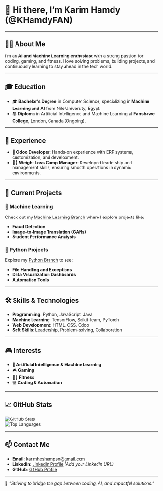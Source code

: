 # 👋 Hi there, I’m Karim Hamdy (@KHamdyFAN)  

---

## 🧑‍💻 **About Me**  
I’m an **AI and Machine Learning enthusiast** with a strong passion for coding, gaming, and fitness. I love solving problems, building projects, and continuously learning to stay ahead in the tech world.

---

## 🎓 **Education**  
- 🎓 **Bachelor’s Degree** in Computer Science, specializing in **Machine Learning and AI** from Nile University, Egypt.  
- 📚 **Diploma** in Artificial Intelligence and Machine Learning at **Fanshawe College**, London, Canada (Ongoing).  

---

## 💼 **Experience**  
- 🚀 **Odoo Developer**: Hands-on experience with ERP systems, customization, and development.  
- 🏋️‍♂️ **Weight Loss Camp Manager**: Developed leadership and management skills, ensuring smooth operations in dynamic environments.  

---

## 🚧 **Current Projects**  
### 🔹 Machine Learning  
Check out my [Machine Learning Branch](https://github.com/KHamdyFAN/KHamdyFAN/tree/ML) where I explore projects like:  
- **Fraud Detection**  
- **Image-to-Image Translation (GANs)**  
- **Student Performance Analysis**  

### 🔹 Python Projects  
Explore my [Python Branch](https://github.com/KHamdyFAN/KHamdyFAN/tree/Python/Projects) to see:  
- **File Handling and Exceptions**  
- **Data Visualization Dashboards**  
- **Automation Tools**  

---

## 🛠️ **Skills & Technologies**  
- **Programming**: Python, JavaScript, Java  
- **Machine Learning**: TensorFlow, Scikit-learn, PyTorch  
- **Web Development**: HTML, CSS, Odoo  
- **Soft Skills**: Leadership, Problem-solving, Collaboration  

---

## 🎮 **Interests**  
- 🧩 **Artificial Intelligence & Machine Learning**  
- 🎮 **Gaming**  
- 🏋️‍♂️ **Fitness**  
- 💻 **Coding & Automation**  

---

## 📈 **GitHub Stats**  

![GitHub Stats](https://github-readme-stats.vercel.app/api?username=KHamdyFAN&show_icons=true&theme=tokyonight)  
![Top Languages](https://github-readme-stats.vercel.app/api/top-langs/?username=KHamdyFAN&layout=compact&theme=tokyonight)

---

## 📫 **Contact Me**  
- **Email**: [karimheshampsn@gmail.com](mailto:karimheshampsn@gmail.com)  
- **LinkedIn**: [LinkedIn Profile](#) *(Add your LinkedIn URL)*  
- **GitHub**: [GitHub Profile](https://github.com/KHamdyFAN)  

---

🌟 *"Striving to bridge the gap between coding, AI, and impactful solutions."*
